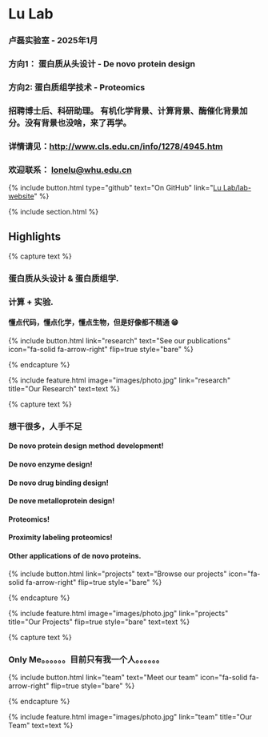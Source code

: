 ---
---

# Lu Lab 

### 卢磊实验室 - 2025年1月
### 方向1： 蛋白质从头设计 - De novo protein design
### 方向2:  蛋白质组学技术 - Proteomics
### 招聘博士后、科研助理。 有机化学背景、计算背景、酶催化背景加分。没有背景也没啥，来了再学。
### 详情请见：http://www.cls.edu.cn/info/1278/4945.htm
### 欢迎联系： lonelu@whu.edu.cn

{%
  include button.html
  type="github"
  text="On GitHub"
  link="[Lu Lab/lab-website](https://github.com/lonelu)"
%}

{% include section.html %}

## Highlights

{% capture text %}

### 蛋白质从头设计 & 蛋白质组学.

### 计算 + 实验.

#### 懂点代码，懂点化学，懂点生物，但是好像都不精通 😁

{%
  include button.html
  link="research"
  text="See our publications"
  icon="fa-solid fa-arrow-right"
  flip=true
  style="bare"
%}

{% endcapture %}

{%
  include feature.html
  image="images/photo.jpg"
  link="research"
  title="Our Research"
  text=text
%}

{% capture text %}

### 想干很多，人手不足
#### De novo protein design method development!
#### De novo enzyme design!
#### De novo drug binding design!
#### De nove metalloprotein design!
#### Proteomics!
#### Proximity labeling proteomics!
#### Other applications of de novo proteins.

{%
  include button.html
  link="projects"
  text="Browse our projects"
  icon="fa-solid fa-arrow-right"
  flip=true
  style="bare"
%}

{% endcapture %}

{%
  include feature.html
  image="images/photo.jpg"
  link="projects"
  title="Our Projects"
  flip=true
  style="bare"
  text=text
%}

{% capture text %}

### Only Me。。。。。。目前只有我一个人。。。。。。

{%
  include button.html
  link="team"
  text="Meet our team"
  icon="fa-solid fa-arrow-right"
  flip=true
  style="bare"
%}

{% endcapture %}

{%
  include feature.html
  image="images/photo.jpg"
  link="team"
  title="Our Team"
  text=text
%}
